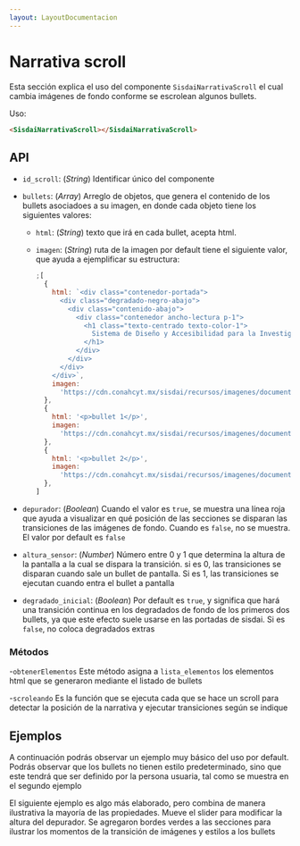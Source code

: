 ```yaml
---
layout: LayoutDocumentacion
---
```


# Narrativa scroll

Esta sección explica el uso del componente `SisdaiNarrativaScroll` el cual cambia imágenes de fondo conforme se escrolean algunos bullets.

Uso:

```html
<SisdaiNarrativaScroll></SisdaiNarrativaScroll>
```

<section id="api">

## API

- `id_scroll`: (_String_) Identificar único del componente
- `bullets`: (_Array_) Arreglo de objetos, que genera el contenido de los bullets asociadoes a su imagen, en donde cada objeto tiene los siguientes valores:

  - `html`: (_String_) texto que irá en cada bullet, acepta html.
  - `imagen`: (_String_) ruta de la imagen
    por default tiene el siguiente valor, que ayuda a ejemplificar su estructura:

    ```js
    ;[
      {
        html: `<div class="contenedor-portada">
          <div class="degradado-negro-abajo">
            <div class="contenido-abajo">
              <div class="contenedor ancho-lectura p-1">
                <h1 class="texto-centrado texto-color-1">
                  Sistema de Diseño y Accesibilidad para la Investigación
                </h1>
              </div>
            </div>
          </div>
        </div>`,
        imagen:
          'https://cdn.conahcyt.mx/sisdai/recursos/imagenes/documentacion/duquesa-2.jpg',
      },
      {
        html: '<p>bullet 1</p>',
        imagen:
          'https://cdn.conahcyt.mx/sisdai/recursos/imagenes/documentacion/becka.jpg',
      },
      {
        html: '<p>bullet 2</p>',
        imagen:
          'https://cdn.conahcyt.mx/sisdai/recursos/imagenes/documentacion/guilliam.jpg',
      },
    ]
    ```

- `depurador`: (_Boolean_) Cuando el valor es `true`, se muestra una línea roja que ayuda a visualizar en qué posición de las secciones se disparan las transiciones de las imágenes de fondo. Cuando es `false`, no se muestra. El valor por default es `false`
- `altura_sensor`: (_Number_) Número entre 0 y 1 que determina la altura de la pantalla a la cual se dispara la transición. si es 0, las transiciones se disparan cuando sale un bullet de pantalla. Si es 1, las transiciones se ejecutan cuando entra el bullet a pantalla

- `degradado_inicial`: (_Boolean_) Por default es `true`, y significa que hará una transición continua en los degradados de fondo de los primeros dos bullets, ya que este efecto suele usarse en las portadas de sisdai. Si es `false`, no coloca degradados extras

### Métodos

-`obtenerElementos` Este método asigna a `lista_elementos` los elementos html que se generaron mediante el listado de bullets

-`scroleando` Es la función que se ejecuta cada que se hace un scroll para detectar la posición de la narrativa y ejecutar transiciones según se indique

</section>

<section id="ejemplos">

## Ejemplos

A continuación podrás observar un ejemplo muy básico del uso por default. Podrás observar que los bullets no tienen estilo predeterminado, sino que este tendrá que ser definido por la persona usuaria, tal como se muestra en el segundo ejemplo
<utils-ejemplo-doc ruta="narrativa-scroll/basico.vue"/>

El siguiente ejemplo es algo más elaborado, pero combina de manera ilustrativa la mayoría de las propiedades. Mueve el slider para modificar la altura del depurador. Se agregaron bordes verdes a las secciones para ilustrar los momentos de la transición de imágenes y estilos a los bullets
<utils-ejemplo-doc ruta="narrativa-scroll/ejemplo-elaborado.vue"/>

</section>
